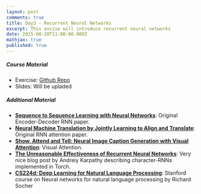 ```yaml
---
layout: post
comments: true
title: Day3 - Recurrent Neural Networks
excerpt: This excise will introduce recurrent neural networks
date: 2015-08-20T11:00:00.000Z
mathjax: true
published: true
---
```


##### Course Material 
  * Exercise: [Github Repo](https://github.com/DTU-deeplearning/day3-RNN)
  * Slides: Will be upladed

##### Additional Material 

  * **[Sequence to Sequence Learning with Neural Networks](http://papers.nips.cc/paper/5346-sequence-to-sequence-learning-with-neural-networks.pdf)**: Original Encoder-Decoder RNN paper.
  * **[Neural Machine Translation by Jointly Learning to Align and Translate](http://arxiv.org/pdf/1409.0473v6.pdf)**: Original RNN attention paper.
   * **[Show, Attend and Tell: Neural Image Caption Generation with Visual Attention](http://jmlr.org/proceedings/papers/v37/xuc15.pdf)**: Visual Attention.
  * **[The Unreasonable Effectiveness of Recurrent Neural Networks](http://karpathy.github.io/2015/05/21/rnn-effectiveness/)**: Very nice blog post by Andreiy Karpathy describing character-RNNs implemented in Torch.
  * **[CS224d: Deep Learning for Natural Language Processing](http://cs224d.stanford.edu/syllabus.html)**: Stanford course on Neural networks for natural language processing by Richard Socher